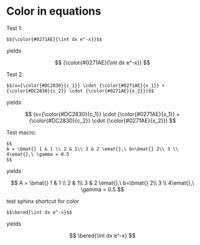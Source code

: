 # Color in equations

Test 1: 

```
$${\color{#0271AE}{\int dx e^-x}}$$ 
```

yields

$$
{\color{#0271AE}{\int dx e^-x}}
$$ 

Test 2: 

```
$$(x={\color{#DC2830}{c_1}} \cdot {\color{#0271AE}{x_1}} + {\color{#DC2830}{c_2}} \cdot {\color{#0271AE}{x_2}})$$
```
yields

$$
(x={\color{#DC2830}{c_1}} \cdot {\color{#0271AE}{x_1}} + {\color{#DC2830}{c_2}} \cdot {\color{#0271AE}{x_2}})
$$

Test macro: 

```
$$
A = \bmat{} 1 & 1 \\ 2 & 1\\ 3 & 2 \emat{},\ b=\bmat{} 2\\ 3 \\ 4\emat{},\ \gamma = 0.5
$$
```

yields

$$
A = \bmat{} 1 & 1 \\ 2 & 1\\ 3 & 2 \emat{},\ b=\bmat{} 2\\ 3 \\ 4\emat{},\ \gamma = 0.5
$$

test sphinx shortcut for color 

```$$\bered{\int dx e^-x}$$```

yields

$$
\bered{\int dx e^-x}
$$
